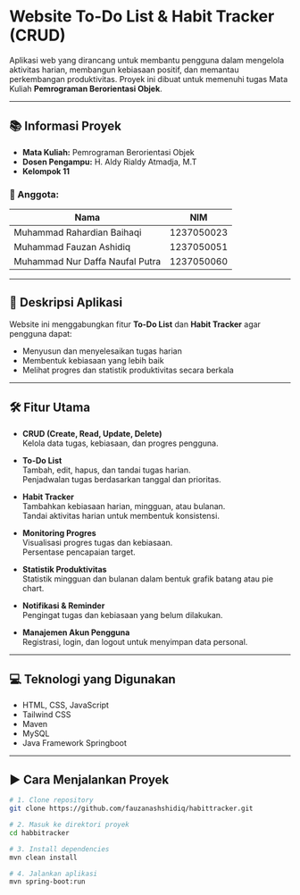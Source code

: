 # Website To-Do List & Habit Tracker (CRUD)

Aplikasi web yang dirancang untuk membantu pengguna dalam mengelola aktivitas harian, membangun kebiasaan positif, dan memantau perkembangan produktivitas. Proyek ini dibuat untuk memenuhi tugas Mata Kuliah **Pemrograman Berorientasi Objek**.

---

## 📚 Informasi Proyek

- **Mata Kuliah:** Pemrograman Berorientasi Objek  
- **Dosen Pengampu:** H. Aldy Rialdy Atmadja, M.T  
- **Kelompok 11**

### 👥 Anggota:

| Nama                              | NIM          |
|-----------------------------------|--------------|
| Muhammad Rahardian Baihaqi        | 1237050023   |
| Muhammad Fauzan Ashidiq           | 1237050051   |
| Muhammad Nur Daffa Naufal Putra   | 1237050060   |

---

## 📌 Deskripsi Aplikasi

Website ini menggabungkan fitur **To-Do List** dan **Habit Tracker** agar pengguna dapat:
- Menyusun dan menyelesaikan tugas harian
- Membentuk kebiasaan yang lebih baik
- Melihat progres dan statistik produktivitas secara berkala

---

## 🛠️ Fitur Utama

- **CRUD (Create, Read, Update, Delete)**  
  Kelola data tugas, kebiasaan, dan progres pengguna.

- **To-Do List**  
  Tambah, edit, hapus, dan tandai tugas harian.  
  Penjadwalan tugas berdasarkan tanggal dan prioritas.

- **Habit Tracker**  
  Tambahkan kebiasaan harian, mingguan, atau bulanan.  
  Tandai aktivitas harian untuk membentuk konsistensi.

- **Monitoring Progres**  
  Visualisasi progres tugas dan kebiasaan.  
  Persentase pencapaian target.

- **Statistik Produktivitas**  
  Statistik mingguan dan bulanan dalam bentuk grafik batang atau pie chart.

- **Notifikasi & Reminder**  
  Pengingat tugas dan kebiasaan yang belum dilakukan.

- **Manajemen Akun Pengguna**  
  Registrasi, login, dan logout untuk menyimpan data personal.

---

## 💻 Teknologi yang Digunakan

- HTML, CSS, JavaScript  
- Tailwind CSS
- Maven  
- MySQL  
- Java Framework Springboot

---

## ▶️ Cara Menjalankan Proyek

```bash
# 1. Clone repository
git clone https://github.com/fauzanashshidiq/habittracker.git

# 2. Masuk ke direktori proyek
cd habbitracker

# 3. Install dependencies
mvn clean install

# 4. Jalankan aplikasi
mvn spring-boot:run
